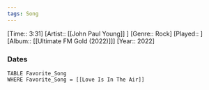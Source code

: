 ```yaml
---
tags: Song  
---
```

[Time:: 3:31]
[Artist:: [[John Paul Young]] ]
[Genre:: Rock]
[Played:: ]
[Album:: [[Ultimate FM Gold (2022)]]]
[Year:: 2022]
### Dates
````dataview
TABLE Favorite_Song
WHERE Favorite_Song = [[Love Is In The Air]]
````